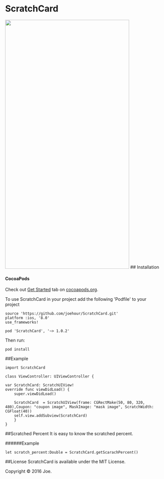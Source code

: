 # ScratchCard
<img src="https://raw.githubusercontent.com/joehour/ScratchCard/master/ScratchCard/result.jpg" width="400" height="800" />
## Installation

#### CocoaPods

Check out [Get Started](https://guides.cocoapods.org/using/getting-started.html) tab on [cocoapods.org](http://cocoapods.org/).

To use ScratchCard in your project add the following 'Podfile' to your project

	source 'https://github.com/joehour/ScratchCard.git'
	platform :ios, '8.0'
	use_frameworks!

	pod 'ScratchCard', '~> 1.0.2'

Then run:

    pod install


##Example
   
    import ScratchCard
    
    class ViewController: UIViewController {

    var ScratchCard: ScratchUIView!
    override func viewDidLoad() {
        super.viewDidLoad()
        
        ScratchCard  = ScratchUIView(frame: CGRectMake(50, 80, 320, 480),Coupon: "coupon image", MaskImage: "mask image", ScratchWidth: CGFloat(40))
        self.view.addSubview(ScratchCard)
        }
    }

##Scratched Percent
It is easy to know the scratched percent.
 
######Example
  
    let scratch_percent:Double = ScratchCard.getScarachPercent()
      

##License
ScratchCard is available under the MIT License.

Copyright © 2016 Joe.
